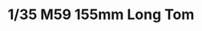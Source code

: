 ---
layout: product
title: "1/35 M59 155mm Long Tom"
price: "4700" 
desc: "Maketa"
img_path: "/assets/img/AFV35009.webp"
brand: "N/A"
available: true
special_offer: false
new: true
soon: false
cat: "010000"
subcat: "015100"
subsubcat: "0N/A"
sifra: "AFV35009"
popular: false
---
